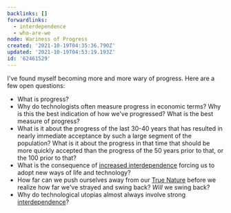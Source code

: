 ```yaml
---
backlinks: []
forwardlinks:
  - interdependence
  - who-are-we
node: Wariness of Progress
created: '2021-10-19T04:35:36.790Z'
updated: '2021-10-19T04:53:19.193Z'
id: '62461529'
---
```

I've found myself becoming more and more wary of progress. Here are a few open questions:

- What is progress? 
- Why do technologists often measure progress in economic terms? Why is this the best indication of how we've progressed? What is the best measure of progress? 
- What is it about the progress of the last 30-40 years that has resulted in nearly immediate acceptance by such a large segment of the population? What is it about the progress in that time that should be more quickly accepted than the progress of the 50 years prior to that, or the 100 prior to that? 
- What is the consequence of [increased interdependence](interdependence.md) forcing us to adopt new ways of life and technology? 
- How far can we push ourselves away from our [True Nature](who-are-we.md) before we realize how far we've strayed and swing back? *Will* we swing back? 
- Why do technological utopias almost always involve strong [interdependence](interdependence.md)? 
